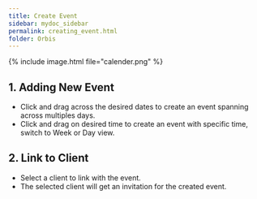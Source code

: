 ```yaml
---
title: Create Event
sidebar: mydoc_sidebar
permalink: creating_event.html
folder: Orbis
---
```

{% include image.html file="calender.png" %}

## 1. Adding New Event
* Click and drag across the desired dates to create an event spanning across multiples days.
* Click and drag on desired time to create an event with specific time, switch to Week or Day view.

## 2. Link to Client
* Select a client to link with the event. 
* The selected client will get an invitation for the created event.
